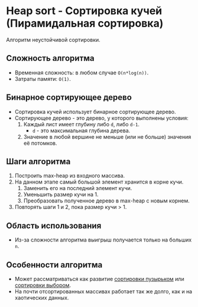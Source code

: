 # Heap sort - Сортировка кучей (Пирамидальная сортировка)

Алгоритм неустойчивой сортировки.

## Сложность алгоритма

- Временная сложность: в любом случае `O(n*log(n))`.
- Затраты памяти: `O(1)`.

## Бинарное сортирующее дерево

- Сортировка кучей использует бинарное сортирующее дерево.
- Сортирующее дерево - это дерево, у которого выполнены условия:
  1. Каждый лист имеет глубину либо `d`, либо `d-1`.
      - `d` - это максимальная глубина дерева.
  2. Значение в любой вершине не меньше (или не больше) значения её потомков.

## Шаги алгоритма

1. Построить max-heap из входного массива.
2. На данном этапе самый большой элемент хранится в корне кучи.
   1. Заменить его на последний элемент кучи.
   2. Уменьшить размер кучи на 1.
   3. Преобразовать полученное дерево в max-heap с новым корнем.
3. Повторять шаги 1 и 2, пока размер кучи > 1.

## Область использования

- Из-за сложности алгоритма выигрыш получается только на больших `n`.

## Особенности алгоритма

- Может рассматриваться как развитие [сортировки пузырьком](../BubbleSort/BubbleSort.md) или [сортировки выбором](../SelectionSort/SelectionSort.md).
- На почти отсортированных массивах работает так же долго, как и на хаотических данных.

